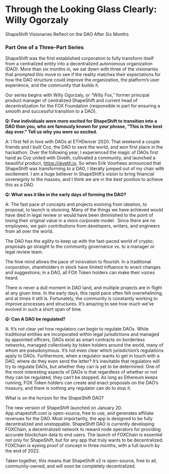 # Through the Looking Glass Clearly: Willy Ogorzaly

ShapeShift Visionaries Reflect on the DAO After Six Months

### Part One of a Three-Part Series

ShapeShift was the first established corporation to fully transform itself from a centralized entity into a decentralized autonomous organization (DAO). More than six months in, we sat down with three of the visionaries that prompted this move to see if the reality matches their expectations for how the DAO structure could improve the organization, the platform’s user experience, and the community that builds it. 

Our series begins with Willy Ogorzaly, or “Willy Fox,” former principal product manager of centralized ShapeShift and current head of decentralization for the FOX Foundation (responsible in part for ensuring a smooth and successful transition to a DAO). 

**Q: Few individuals were more excited for ShapeShift to transition into a DAO than you, who are famously known for your phrase, “This is the best day ever." Tell us why you were so excited.**

A: I first fell in love with DAOs at ETHDenver 2020. That weekend a couple friends and I built Coz, the DAO to save the world, and won first place in the hackathon. Over the following year, I experienced the magic of DAOs first hand as Coz united with Giveth, cultivated a community, and launched a beautiful product, https://giveth.io. So when Erik Voorhees announced that ShapeShift was transforming to a DAO, I literally jumped out of my chair with excitement. I am a huge believer in ShapeShift’s vision to bring financial sovereignty to the masses, and I think we are in the best position to achieve this as a DAO. 

**Q: What was it like in the early days of forming the DAO?**

A: The fast pace of concepts and projects evolving from ideation, to proposal, to launch is stunning. Many of the things we have achieved would have died in legal review or would have been diminished to the point of losing their original value in a more corporate model.  Since there are no employees, we gain contributions from developers, writers, and engineers from all over the world. 

The DAO has the agility to keep up with the fast-paced world of crypto; proposals go straight to the community governance vs. to a manager or legal review team. 

The hive mind allows the pace of innovation to flourish. In a traditional corporation, shareholders in stock have limited influence to enact changes and suggestions; in a DAO, all FOX Token holders can make their voices heard.

There is never a dull moment in DAO land, and multiple projects are in flight at any given time. In the early days, this rapid pace often felt overwhelming, and at times it still is. Fortunately, the community is constantly working to improve processes and structures. It’s amazing to see how much we’ve evolved in such a short span of time.

**Q: Can A DAO be regulated?**

A: It’s not clear yet how regulators can begin to regulate DAOs. While traditional entities are incorporated within legal jurisdictions and managed by appointed officers, DAOs exist as smart contracts on borderless networks, managed collectively by token holders around the world, many of whom are pseudonymous. It’s not even clear which jurisdiction’s regulations apply to DAOs. Furthermore, when a regulator wants to get in touch with a DAO, where do they even send the letter? It’s inevitable that regulators will try to regulate DAOs, but whether they can is yet to be determined. One of the most interesting aspects of DAOs is that regardless of whether or not they can be regulated, they can’t be stopped. As long as Ethereum keeps running, FOX Token holders can create and enact proposals on the DAO’s treasury, and there is nothing any regulator can do to stop it. 

What is on the horizon for the ShapeShift DAO?

The new version of ShapeShift launched on January 20. App.shapeshift.com is open-source, free to use, and generates affiliate revenues for the DAO. Most importantly, the app is designed to be fully decentralized and unstoppable. ShapeShift DAO is currently developing FOXChain, a decentralized network to reward node operators for providing accurate blockchain data to end users. The launch of FOXChain is essential not only for ShapeShift, but for any app that truly wants to be decentralized. FOXChain is eyeing proof of concept in three months, with a full launch by the end of 2022.

Taken together, this means that ShapeShift v2 is open-source, free to all, community-owned, and will soon be completely decentralized.